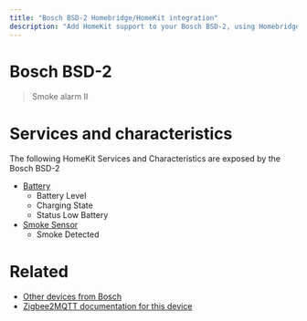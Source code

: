 ```yaml
---
title: "Bosch BSD-2 Homebridge/HomeKit integration"
description: "Add HomeKit support to your Bosch BSD-2, using Homebridge, Zigbee2MQTT and homebridge-z2m."
---
```

<!---
This file has been GENERATED using src/docgen/docgen.ts
DO NOT EDIT THIS FILE MANUALLY!
-->
# Bosch BSD-2
> Smoke alarm II


# Services and characteristics
The following HomeKit Services and Characteristics are exposed by
the Bosch BSD-2

* [Battery](../../battery.md)
  * Battery Level
  * Charging State
  * Status Low Battery
* [Smoke Sensor](../../sensors.md)
  * Smoke Detected


# Related
* [Other devices from Bosch](../index.md#bosch)
* [Zigbee2MQTT documentation for this device](https://www.zigbee2mqtt.io/devices/BSD-2.html)